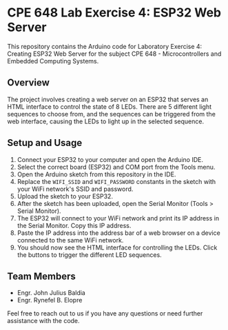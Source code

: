 # CPE 648 Lab Exercise 4: ESP32 Web Server

This repository contains the Arduino code for Laboratory Exercise 4: Creating ESP32 Web Server for the subject CPE 648 - Microcontrollers and Embedded Computing Systems. 

## Overview

The project involves creating a web server on an ESP32 that serves an HTML interface to control the state of 8 LEDs. There are 5 different light sequences to choose from, and the sequences can be triggered from the web interface, causing the LEDs to light up in the selected sequence.

## Setup and Usage

1. Connect your ESP32 to your computer and open the Arduino IDE.
2. Select the correct board (ESP32) and COM port from the Tools menu.
3. Open the Arduino sketch from this repository in the IDE.
4. Replace the `WIFI_SSID` and `WIFI_PASSWORD` constants in the sketch with your WiFi network's SSID and password.
5. Upload the sketch to your ESP32.
6. After the sketch has been uploaded, open the Serial Monitor (Tools > Serial Monitor).
7. The ESP32 will connect to your WiFi network and print its IP address in the Serial Monitor. Copy this IP address.
8. Paste the IP address into the address bar of a web browser on a device connected to the same WiFi network.
9. You should now see the HTML interface for controlling the LEDs. Click the buttons to trigger the different LED sequences.

## Team Members

- Engr. John Julius Baldia
- Engr. Rynefel B. Elopre

Feel free to reach out to us if you have any questions or need further assistance with the code.

